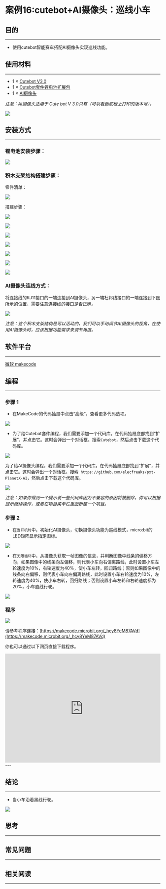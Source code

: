 # 案例16:cutebot+AI摄像头：巡线小车

## 目的
---
- 使用cutebot智能赛车搭配AI摄像头实现巡线功能。

## 使用材料
---
- 1 × [Cutebot V3.0](https://item.taobao.com/item.htm?spm=a1z10.3-c-s.w4002-18602834180.23.78b86655ZP5Yg8&id=598365555295)
- 1 × [Cutebot套件锂电池扩展包](https://www.elecfreaks.com/cutebot-lithium-battery-pack.html)
- 1 × [AI摄像头](https://item.taobao.com/item.htm?spm=a1z10.3-c-s.w4002-18602834180.55.375a6655f0WZo1&id=632538261754)

*注意：AI摄像头适用于 Cute bot V 3.0只有（可以看到底板上打印的版本号）。*

![](./images/cutebot-16-04.png)

## 安装方式
---
### 锂电池安装步骤：

![](./images/cutebot-step-01.png)

### 积木支架结构搭建步骤：

零件清单：

![](./images/cutebot-step-02.png)

搭建步骤：

![](./images/cutebot-step-03.png)

![](./images/cutebot-step-04.png)

![](./images/cutebot-step-05.png)

![](./images/cutebot-step-06.png)

![](./images/cutebot-step-07.png)

![](./images/cutebot-step-08.png)

![](./images/cutebot-step-09.png)



### AI摄像头连线方式：
将连接线的RJ11接口的一端连接到AI摄像头，另一端杜邦线接口的一端连接到下图所示的位置，需要注意连接线的接口是否正确。

![](./images/cutebot-step-10.png)

*注意：这个积木支架结构是可以活动的，我们可以手动调节AI摄像头的视角，在使用AI摄像头时，应该根据功能需求来调节角度。*

## 软件平台
---
[微软 makecode](https://makecode.microbit.org/#)

## 编程
---
### 步骤 1
- 在MakeCode的代码抽屉中点击“高级”，查看更多代码选项。

![](./images/cutebot-pk-1.png)

- 为了给Cutebot套件编程，我们需要添加一个代码库。在代码抽屉底部找到“扩展”，并点击它。这时会弹出一个对话框。搜索`Cutebot`，然后点击下载这个代码库。

![](./images/cutebot-pk-11.png)


为了给AI摄像头编程，我们需要添加一个代码库。在代码抽屉底部找到“扩展”，并点击它。这时会弹出一个对话框。搜索` https://github.com/elecfreaks/pxt-PlanetX-AI`，然后点击下载这个代码库。

![](./images/cutebot-pk-12.png)


*注意：如果你得到一个提示说一些代码库因为不兼容的原因将被删除，你可以根据提示继续操作，或者在项目菜单栏里面新建一个项目。*

### 步骤 2

- 在`当开机时`中，初始化AI摄像头，切换摄像头功能为巡线模式，micro:bit的LED矩阵显示指定图标。

![](./images/case-16-01.png)

- 在`无限循环`中，从摄像头获取一帧图像的信息，并判断图像中线条的偏移方向，如果图像中的线条向左偏移，则代表小车向右偏离路线，此时设置小车左轮速度为10%，右轮速度为40%，使小车左转，回归路线；否则如果图像中的线条向右偏移，则代表小车向左偏离路线，此时设置小车右轮速度为10%，左轮速度为40%，使小车右转，回归路线；否则设置小车左轮和右轮速度都为20%，小车直线行驶。

![](./images/case-16-02.png)

### 程序

![](./images/case-16-03.png)

请参考程序连接：[https://makecode.microbit.org/_hcy8YeM87AVd](https://makecode.microbit.org/_hcy8YeM87AVd)

你也可以通过以下网页直接下载程序。

<div style="position:relative;height:0;padding-bottom:70%;overflow:hidden;">
<iframe style="position:absolute;top:0;left:0;width:100%;height:100%;" src="https://makecode.microbit.org/#pub:https://makecode.microbit.org/_hcy8YeM87AVd" frameborder="0" sandbox="allow-popups allow-forms allow-scripts allow-same-origin">
</iframe>
</div>  
---

## 结论
---
- 当小车沿着黑线行驶。

![](./images/case-16-04.gif)


## 思考
---

## 常见问题
---
## 相关阅读  
---
